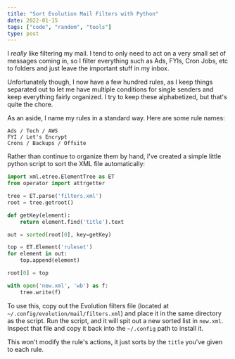 ```yaml
---
title: "Sort Evolution Mail Filters with Python"
date: 2022-01-15
tags: ["code", "random", "tools"]
type: post
---
```


I _really_ like filtering my mail.  I tend to only need to act on a very small
set of messages coming in, so I filter everything such as Ads, FYIs, Cron Jobs,
etc to folders and just leave the important stuff in my inbox.

Unfortunately though, I now have a few hundred rules, as I keep things separated
out to let me have multiple conditions for single senders and keep everything
fairly organized.  I try to keep these alphabetized, but that's quite the chore.

As an aside, I name my rules in a standard way.  Here are some rule names:

```plain
Ads / Tech / AWS
FYI / Let's Encrypt
Crons / Backups / Offsite
```

Rather than continue to organize them by hand, I've created a simple little
python script to sort the XML file automatically:

```python
import xml.etree.ElementTree as ET
from operator import attrgetter

tree = ET.parse('filters.xml')
root = tree.getroot()

def getKey(element):
    return element.find('title').text

out = sorted(root[0], key=getKey)

top = ET.Element('ruleset')
for element in out:
    top.append(element)

root[0] = top

with open('new.xml', 'wb') as f:
    tree.write(f)
```

To use this, copy out the Evolution filters file (located at
`~/.config/evolution/mail/filters.xml`) and place it in the same directory as
the script.  Run the script, and it will spit out a new sorted list in
`new.xml`.  Inspect that file and copy it back into the `~/.config` path to
install it.

This won't modify the rule's actions, it just sorts by the `title` you've given
to each rule.
